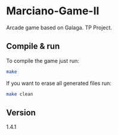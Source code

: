 # Marciano-Game-II
Arcade game based on Galaga. TP Project.

## Compile & run
To compile the game just run:  
```sh
make
```  
  
If you want to erase all generated files run:
```sh
make clean
```

## Version
1.4.1